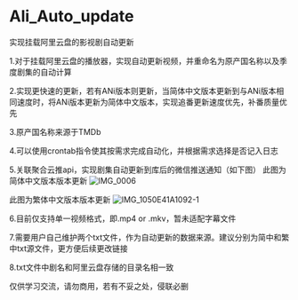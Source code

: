 # Ali_Auto_update
实现挂载阿里云盘的影视剧自动更新

1.对于挂载阿里云盘的播放器，实现自动更新视频，并重命名为原产国名称以及季度剧集的自动计算

2.实现更快速的更新，若有ANi版本则更新，当简体中文版本更新到与ANi版本相同速度时，将ANi版本更新为简体中文版本，实现追番更新速度优先，补番质量优先

3.原产国名称来源于TMDb

4.可以使用crontab指令使其按需求完成自动化，并根据需求选择是否记入日志

5.关联聚合云推api，实现剧集自动更新到库后的微信推送通知（如下图）
此图为简体中文版本版本更新
![IMG_0006](https://github.com/wsubset/Ali_Auto_update/assets/157198893/7ed34b86-0bfb-4dc3-809c-8c4ababe8d27)

此图为繁体中文版本版本更新
![IMG_1050E41A1092-1](https://github.com/wsubset/Ali_Auto_update/assets/157198893/8c235984-c07a-416f-b10d-915ce916fb0c)

6.目前仅支持单一视频格式，即.mp4 or .mkv，暂未适配字幕文件

7.需要用户自己维护两个txt文件，作为自动更新的数据来源。建议分别为简中和繁中txt源文件，更方便后续更改链接

8.txt文件中剧名和阿里云盘存储的目录名相一致

仅供学习交流，请勿商用，若有不妥之处，侵联必删
